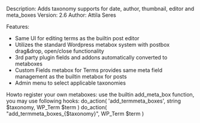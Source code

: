 Description: Adds taxonomy supports for date, author, thumbnail, editor and meta_boxes
Version: 2.6
Author: Attila Seres

Features:
- Same UI for editing terms as the builtin post editor
- Utilizes the standard Wordpress metabox system with postbox drag&drop, open/close functionality
- 3rd party plugin fields and addons automatically converted to metaboxes
- Custom Fields metabox for Terms provides same meta field management as the builtin metabox for posts
- Admin menu to select applicable taxonomies

Howto register your own metaboxes:
use the builtin add_meta_box function, you may use following hooks:
do_action( 'add_termmeta_boxes', string $taxonomy, WP_Term $term )
do_action( "add_termmeta_boxes_{$taxonomy}", WP_Term $term )
